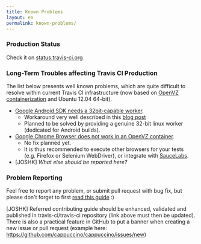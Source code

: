 ```yaml
---
title: Known Problems
layout: en
permalink: known-problems/
---
```



### Production Status

Check it on [status.travis-ci.org](http://status.travis-ci.org)

### Long-Term Troubles affecting Travis CI Production

The list below presents well known problems, which are quite difficult to resolve within current Travis CI infrastructure (now based on [OpenVZ containerization](http://openvz.org/) and Ubuntu 12.04 64-bit).

* [Google Android SDK needs a 32bit-capable worker](https://github.com/travis-ci/travis-worker/issues/56).
  * Workaround very well described in this [blog post](http://rkistner.github.com/android/2013/02/05/android-builds-on-travis-ci/)
  * Planned to be solved by providing a genuine 32-bit linux worker (dedicated for Android builds).
* [Google Chrome Browser does not work in an OpenVZ container](https://github.com/travis-ci/travis-ci/issues/938).
  * No fix planned yet.
  * It is thus recommended to execute other browsers for your tests (e.g. Firefox or Selenium WebDriver), or integrate with [SauceLabs](https://saucelabs.com/).
* [JOSHK] *What else should be reported here?*

### Problem Reporting

Feel free to report any problem, or submit pull request with bug fix, but please don't forget to first [read this guide](https://github.com/travis-ci/travis-web/blob/master/CONTRIBUTING.md) :)

[JOSHK] Referred contributing guide should be enhanced, validated and published in travis-ci/travis-ci repository (link above must then be updated). There is also a practical feature in GitHub to put a banner when creating a new issue or pull request (example here: https://github.com/cappuccino/cappuccino/issues/new)
